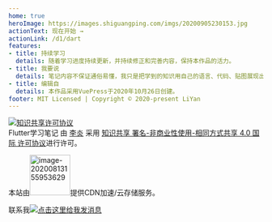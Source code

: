 ```yaml
---
home: true
heroImage: https://images.shiguangping.com/imgs/20200905230153.jpg
actionText: 现在开始 →
actionLink: /d1/dart
features:
- title: 持续学习
  details: 随着学习进度持续更新，并持续修正和完善内容，保持本作品的活力。
- title: 我要说
  details: 笔记内容不保证通俗易懂，我只是把学到的知识用自己的语言、代码、贴图展现出来，只希望能帮助到有需要的人。
- title: 编辑自
  details: 本作品采用VuePress于2020年10月26日创建。
footer: MIT Licensed | Copyright © 2020-present LiYan
---
```



<a rel="license" href="http://creativecommons.org/licenses/by-nc-sa/4.0/"><img alt="知识共享许可协议" style="border-width:0" src="https://i.creativecommons.org/l/by-nc-sa/4.0/88x31.png" /></a><br /><span xmlns:dct="http://purl.org/dc/terms/" property="dct:title">Flutter学习笔记</span> 由 <a xmlns:cc="http://creativecommons.org/ns#" href="https://flutter.shiguangping.com" property="cc:attributionName" rel="cc:attributionURL">李炎</a> 采用 <a rel="license" href="http://creativecommons.org/licenses/by-nc-sa/4.0/">知识共享 署名-非商业性使用-相同方式共享 4.0 国际 许可协议</a>进行许可。

本站由<a href="https://www.upyun.com/?utm_source=lianmeng&utm_medium=referral" target="_blank"><img src="https://images.shiguangping.com/imgs/20200813155953.png" alt="image-20200813155953629" width="80px" /></a>提供CDN加速/云存储服务。

联系我<a target="_blank" href="http://wpa.qq.com/msgrd?v=3&uin=721748889&site=qq&menu=yes"><img border="0" src="https://pub.idqqimg.com/qconn/wpa/button/button_111.gif" alt="点击这里给我发消息" title="点击这里给我发消息"/></a>

